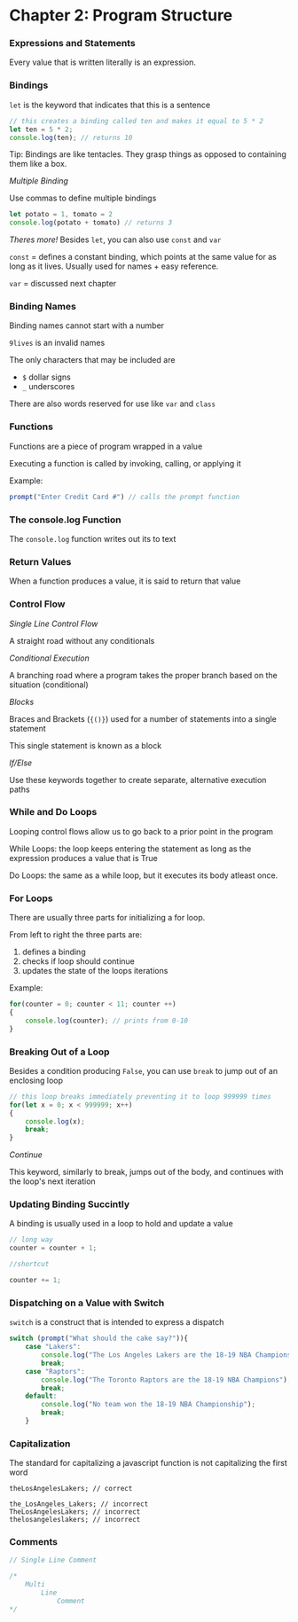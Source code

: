 # Chapter 2: Program Structure

### Expressions and Statements
Every value that is written literally is an expression.

### Bindings
`let` is the keyword that indicates that this is a sentence

```JavaScript
// this creates a binding called ten and makes it equal to 5 * 2
let ten = 5 * 2;
console.log(ten); // returns 10
```

Tip: Bindings are like tentacles. They grasp things as opposed to containing them like a box.

*Multiple Binding*

Use commas to define multiple bindings
```JavaScript
let potato = 1, tomato = 2
console.log(potato + tomato) // returns 3
```

*Theres more!*
Besides `let`, you can also use `const` and `var`

`const` = defines a constant binding, which points at the same value for as long as it lives. Usually used for names + easy reference.

`var` = discussed next chapter

### Binding Names

Binding names cannot start with a number

`9lives` is an invalid names

The only characters that may be included are
* `$` dollar signs
* `_` underscores

There are also words reserved for use like `var` and `class`

### Functions
Functions are a piece of program wrapped in a value

Executing a function is called by invoking, calling, or applying it

Example:

```JavaScript
prompt("Enter Credit Card #") // calls the prompt function
```

### The console.log Function

The `console.log` function writes out its to text

### Return Values

When a function produces a value, it is said to return that value

### Control Flow

*Single Line Control Flow*

A straight road without any conditionals

*Conditional Execution*

A branching road where a program takes the proper branch based on the situation (conditional)

*Blocks*

Braces and Brackets (`{()}`) used for a number of statements into a single statement

This single statement is known as a block

*If/Else*

Use these keywords together to create separate, alternative execution paths

### While and Do Loops

Looping control flows allow us to go back to a prior point in the program

While Loops: the loop keeps entering the statement as long as the expression produces a value that is True

Do Loops: the same as a while loop, but it executes its body atleast once.

### For Loops

There are usually three parts for initializing a for loop.

From left to right the three parts are:
1. defines a binding
2. checks if loop should continue
3. updates the state of the loops iterations

Example:
```JavaScript
for(counter = 0; counter < 11; counter ++)
{
    console.log(counter); // prints from 0-10
}
```

### Breaking Out of a Loop

Besides a condition producing `False`, you can use `break` to jump out of an enclosing loop

```JavaScript
// this loop breaks immediately preventing it to loop 999999 times
for(let x = 0; x < 999999; x++)
{
    console.log(x);
    break;
}
```

*Continue*

This keyword, similarly to break, jumps out of the body, and continues with the loop's next iteration

### Updating Binding Succintly

A binding is usually used in a loop to hold and update a value

```JavaScript
// long way
counter = counter + 1;

//shortcut

counter += 1;
```

### Dispatching on a Value with Switch

`switch` is a construct that is intended to express a dispatch

```JavaScript
switch (prompt("What should the cake say?")){
    case "Lakers":
        console.log("The Los Angeles Lakers are the 18-19 NBA Champions");
        break;
    case "Raptors":
        console.log("The Toronto Raptors are the 18-19 NBA Champions");
        break;
    default:
        console.log("No team won the 18-19 NBA Championship");
        break;
    }
```

### Capitalization

The standard for capitalizing a javascript function is not capitalizing the first word

```
theLosAngelesLakers; // correct

the_LosAngeles_Lakers; // incorrect
TheLosAngelesLakers; // incorrect
thelosangeleslakers; // incorrect
```

### Comments

```JavaScript
// Single Line Comment

/*
    Multi
        Line
            Comment
*/
```
